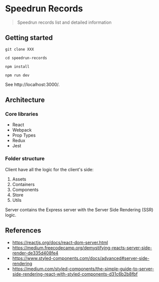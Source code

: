 # Speedrun Records
> Speedrun records list and detailed information

## Getting started
```
git clone XXX

cd speedrun-records

npm install

npm run dev
```
See http://localhost:3000/.

## Architecture

### Core libraries
* React
* Webpack
* Prop Types
* Redux
* Jest

### Folder structure
Client have all the logic for the client's side:
1. Assets
2. Containers
3. Components
4. Store
5. Utils

Server contains the Express server with the Server Side Rendering (SSR) logic.

## References
* https://reactjs.org/docs/react-dom-server.html
* https://medium.freecodecamp.org/demystifying-reacts-server-side-render-de335d408fe4
* https://www.styled-components.com/docs/advanced#server-side-rendering
* https://medium.com/styled-components/the-simple-guide-to-server-side-rendering-react-with-styled-components-d31c6b2b8fbf
